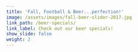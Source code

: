 ```yaml
---
title: 'Fall, Football & Beer...perfection!'
image: /assets/images/fall-beer-slider-2017.jpg
link_path: /beer-specials/
link_label: Check out our beer specials!
show_slide: false
weight: 2
---
```


